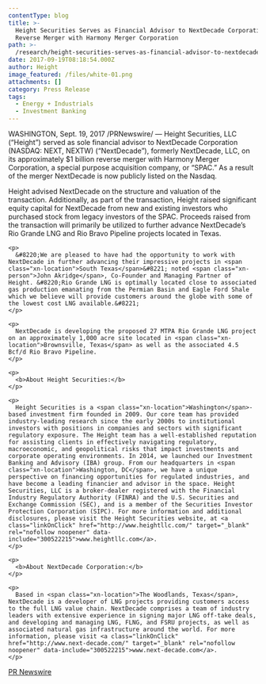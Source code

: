 ```yaml
---
contentType: blog
title: >-
  Height Securities Serves as Financial Advisor to NextDecade Corporation on its
  Reverse Merger with Harmony Merger Corporation
path: >-
  /research/height-securities-serves-as-financial-advisor-to-nextdecade-corporation-on-its-reverse-merger-with-harmony-merger-corporation/
date: 2017-09-19T08:18:54.000Z
author: Height
image_featured: /files/white-01.png
attachments: []
category: Press Release
tags:
  - Energy + Industrials
  - Investment Banking
---
```

<div class="row">
  <div class="col-sm-10 col-sm-offset-1">
    <p>
      <span class="xn-location">WASHINGTON</span>, <span class="xn-chron">Sept. 19, 2017</span> /PRNewswire/ &#8212; Height Securities, LLC (&#8220;Height&#8221;) served as sole financial advisor to NextDecade Corporation (NASDAQ: NEXT, NEXTW) (&#8220;NextDecade&#8221;), formerly NextDecade, LLC, on its approximately <span class="xn-money">$1 billion</span> reverse merger with Harmony Merger Corporation, a special purpose acquisition company, or &#8220;SPAC.&#8221; As a result of the merger NextDecade is now publicly listed on the Nasdaq.
    </p>
  </div>
</div>

<div class="row">
</div>

<div class="row">
  <div class="col-sm-10 col-sm-offset-1">
    <p>
      Height advised NextDecade on the structure and valuation of the transaction. Additionally, as part of the transaction, Height raised significant equity capital for NextDecade from new and existing investors who purchased stock from legacy investors of the SPAC. Proceeds raised from the transaction will primarily be utilized to further advance NextDecade&#8217;s Rio Grande LNG and Rio Bravo Pipeline projects located in <span class="xn-location">Texas</span>.
    </p>
    
    <p>
      &#8220;We are pleased to have had the opportunity to work with NextDecade in further advancing their impressive projects in <span class="xn-location">South Texas</span>&#8221; noted <span class="xn-person">John Akridge</span>, Co-Founder and Managing Partner of Height. &#8220;Rio Grande LNG is optimally located close to associated gas production emanating from the Permian Basin and Eagle Ford Shale which we believe will provide customers around the globe with some of the lowest cost LNG available.&#8221;
    </p>
    
    <p>
      NextDecade is developing the proposed 27 MTPA Rio Grande LNG project on an approximately 1,000 acre site located in <span class="xn-location">Brownsville, Texas</span> as well as the associated 4.5 Bcf/d Rio Bravo Pipeline.
    </p>
    
    <p>
      <b>About Height Securities:</b>
    </p>
    
    <p>
      Height Securities is a <span class="xn-location">Washington</span>-based investment firm founded in 2009. Our core team has provided industry-leading research since the early 2000s to institutional investors with positions in companies and sectors with significant regulatory exposure. The Height team has a well-established reputation for assisting clients in effectively navigating regulatory, macroeconomic, and geopolitical risks that impact investments and corporate operating environments. In 2014, we launched our Investment Banking and Advisory (IBA) group. From our headquarters in <span class="xn-location">Washington, DC</span>, we have a unique perspective on financing opportunities for regulated industries, and have become a leading financier and advisor in the space. Height Securities, LLC is a broker-dealer registered with the Financial Industry Regulatory Authority (FINRA) and the U.S. Securities and Exchange Commission (SEC), and is a member of the Securities Investor Protection Corporation (SIPC). For more information and additional disclosures, please visit the Height Securities website, at <a class="linkOnClick" href="http://www.heightllc.com/" target="_blank" rel="nofollow noopener" data-include="300522215">www.heightllc.com</a>.
    </p>
    
    <p>
      <b>About NextDecade Corporation:</b>
    </p>
    
    <p>
      Based in <span class="xn-location">The Woodlands, Texas</span>, NextDecade is a developer of LNG projects providing customers access to the full LNG value chain. NextDecade comprises a team of industry leaders with extensive experience in signing major LNG off-take deals, and developing and managing LNG, FLNG, and FSRU projects, as well as associated natural gas infrastructure around the world. For more information, please visit <a class="linkOnClick" href="http://www.next-decade.com/" target="_blank" rel="nofollow noopener" data-include="300522215">www.next-decade.com</a>.
    </p>
  </div>
  
  <p>
    <a href="http://www.prnewswire.com/news-releases/height-securities-serves-as-financial-advisor-to-nextdecade-corporation-on-its-reverse-merger-with-harmony-merger-corporation-300522215.html">PR Newswire</a>
  </p>
</div>
